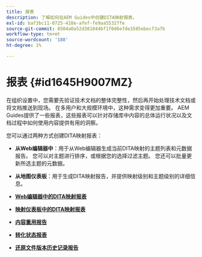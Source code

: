 ```yaml
---
title: 报表
description: 了解如何在AEM Guides中创建DITA映射报表。
exl-id: baf3bc11-0725-418e-afef-fe9aa55327fe
source-git-commit: 8504a0a52d381044bf1f0d6e7de3585ebecf3a7b
workflow-type: tm+mt
source-wordcount: '188'
ht-degree: 1%

---
```


# 报表 {#id1645H9007MZ}

在组织设置中，您需要先验证技术文档的整体完整性，然后再开始处理技术文档或将文档推送到现场。 在多用户和大规模环境中，这种需求变得更加重要。 AEM Guides提供了一些报表，这些报表可以针对存储库中内容的总体运行状况以及文档过程中如何使用内容提供有用的洞察。

您可以通过两种方式创建DITA映射报表：

- **从Web编辑器中**：用于从Web编辑器生成当前DITA映射的主题列表和元数据报告。 您可以对主题进行排序，或根据您的选择过滤主题。 您还可以批量更新所选主题的元数据。
- **从地图仪表板**：用于生成DITA映射报告，并提供映射级别和主题级别的详细信息。

- **[Web编辑器中的DITA映射报表](reports-web-editor.md)**

- **[映射仪表板中的DITA映射报表](reports-ditamap.md)**

- **[内容重用报告](reports-content-reuse.md)**

- **[转化状态报表](reports-convertion-status.md)**

- **[还原文件版本历史记录报告](reports-reverted-file-version-history.md)**
